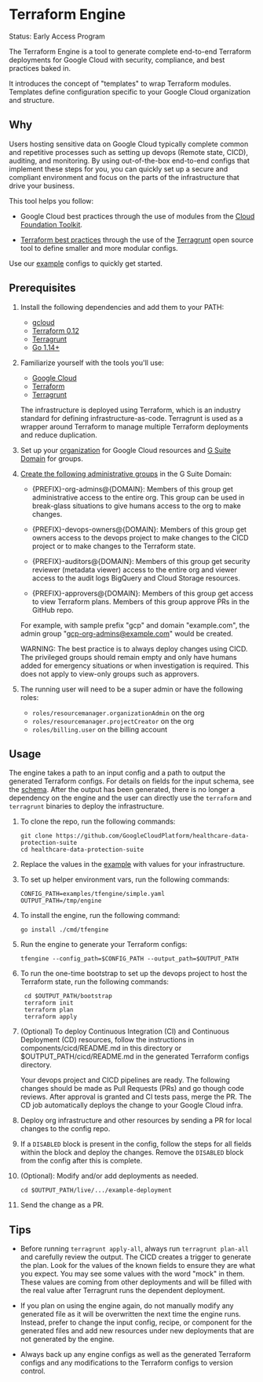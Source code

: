 # Terraform Engine

Status: Early Access Program

The Terraform Engine is a tool to generate complete end-to-end Terraform
deployments for Google Cloud with security, compliance, and best practices baked
in.

It introduces the concept of "templates" to wrap Terraform modules. Templates
define configuration specific to your Google Cloud organization and structure.

## Why

Users hosting sensitive data on Google Cloud typically complete
common and repetitive processes such as setting up devops (Remote state,
CICD), auditing, and monitoring. By using out-of-the-box end-to-end configs
that implement these steps for you, you can quickly set up a secure and compliant
environment and focus on the parts of the infrastructure that drive your
business.

This tool helps you follow:

- Google Cloud best practices through the use of modules from the
[Cloud Foundation Toolkit](https://cloud.google.com/foundation-toolkit).

- [Terraform best practices](https://www.hashicorp.com/resources/evolving-infrastructure-terraform-opencredo)
    through the use of the
    [Terragrunt](https://terragrunt.gruntwork.io/) open source tool to define 
    smaller and more modular configs.

Use our [example](../../examples/tfengine) configs to quickly get started.

## Prerequisites

1. Install the following dependencies and add them to your PATH:

    - [gcloud](https://cloud.google.com/sdk/gcloud)
    - [Terraform 0.12](https://www.terraform.io/)
    - [Terragrunt](https://terragrunt.gruntwork.io/)
    - [Go 1.14+](https://golang.org/dl/)

1. Familiarize yourself with the tools you'll use:

    * [Google Cloud](https://cloud.google.com/docs/overview)
    * [Terraform](https://www.terraform.io/intro/index.html)
    * [Terragrunt](https://blog.gruntwork.io/terragrunt-how-to-keep-your-terraform-code-dry-and-maintainable-f61ae06959d8)

    The infrastructure is deployed using Terraform, which is an industry
    standard for defining infrastructure-as-code. Terragrunt is used as a
    wrapper around Terraform to manage multiple Terraform deployments and reduce
    duplication.

1. Set up your
    [organization](https://cloud.google.com/resource-manager/docs/creating-managing-organization)
    for Google Cloud resources and [G Suite Domain](https://gsuite.google.com/) for
    groups.

1. [Create the following administrative groups](https://support.google.com/a/answer/33343?hl=en)
    in the G Suite Domain:

    - {PREFIX}-org-admins@{DOMAIN}: Members of this group get administrative access
        to the entire org. This group can be used in break-glass situations to
        give humans access to the org to make changes.

    - {PREFIX}-devops-owners@{DOMAIN}: Members of this group get owners access to
        the devops project to make changes to the CICD project or to make changes
        to the Terraform state.

    - {PREFIX}-auditors@{DOMAIN}: Members of this group get security reviewer
        (metadata viewer) access to the entire org and viewer access to
        the audit logs BigQuery and Cloud Storage resources.

    - {PREFIX}-approvers@{DOMAIN}: Members of this group get access to view
        Terraform plans. Members of this group approve PRs in the GitHub repo.

    For example, with sample prefix "gcp" and domain "example.com", the admin group
    "gcp-org-admins@example.com" would be created.

    WARNING: The best practice is to always deploy changes using CICD.
    The privileged groups should remain empty and only have humans added for
    emergency situations or when investigation is required. This does not apply
    to view-only groups such as approvers.

1. The running user will need to be a super admin or have the following roles:

    - `roles/resourcemanager.organizationAdmin` on the org
    - `roles/resourcemanager.projectCreator` on the org
    - `roles/billing.user` on the billing account

## Usage

The engine takes a path to an input config and a path to output the generated
Terraform configs. For details on fields for the input schema, see the
[schema](../../internal/tfengine/schema.go). After the output has been generated,
there is no longer a dependency on the engine and the user can directly use
the `terraform` and `terragrunt` binaries to deploy the infrastructure.

1. To clone the repo, run the following commands:

    ```shell
    git clone https://github.com/GoogleCloudPlatform/healthcare-data-protection-suite
    cd healthcare-data-protection-suite
    ```
1. Replace the values in the [example](../../examples/tfengine/simple.hcl) with
   values for your infrastructure.

1. To set up helper environment vars, run the following commands:

    ```shell
    CONFIG_PATH=examples/tfengine/simple.yaml
    OUTPUT_PATH=/tmp/engine
    ```

1. To install the engine, run the following command: 

    ```shell
    go install ./cmd/tfengine
    ```

1. Run the engine to generate your Terraform configs:

    ```shell
    tfengine --config_path=$CONFIG_PATH --output_path=$OUTPUT_PATH
    ```

1. To run the one-time bootstrap to set up the devops project to host the Terraform
   state, run the following commands:

   ```shell
    cd $OUTPUT_PATH/bootstrap
    terraform init
    terraform plan
    terraform apply
    ```

1. (Optional) To deploy Continuous Integration (CI) and Continuous
   Deployment (CD) resources, follow the instructions in
   components/cicd/README.md in this directory or $OUTPUT_PATH/cicd/README.md in
   the generated Terraform configs directory.

   Your devops project and CICD pipelines are ready. The
   following changes should be made as Pull Requests (PRs) and go though code
   reviews. After approval is granted and CI tests pass, merge the PR. The CD job
   automatically deploys the change to your Google Cloud infra.

1. Deploy org infrastructure and other resources by sending a PR for
   local changes to the config repo.

1. If a `DISABLED` block is present in the config, follow the steps for
   all fields within the block and deploy the changes. Remove the `DISABLED`
   block from the config after this is complete.

1. (Optional): Modify and/or add deployments as needed.

    ```shell
    cd $OUTPUT_PATH/live/.../example-deployment
    ```

1. Send the change as a PR.

## Tips

- Before running `terragrunt apply-all`, always run `terragrunt plan-all` and
  carefully review the output. The CICD creates a trigger to generate the
  plan. Look for the values of the known fields to ensure they are what you
  expect. You may see some values with the word "mock" in them. These values
  are coming from other deployments and will be filled with the real value
  after Terragrunt runs the dependent deployment.

- If you plan on using the engine again, do not manually modify any generated
  file as it will be overwritten the next time the engine runs. Instead,
  prefer to change the input config, recipe, or component for the generated
  files and add new resources under new deployments that are not generated by
  the engine.

- Always back up any engine configs as well as the generated Terraform configs
  and any modifications to the Terraform configs to version control.
